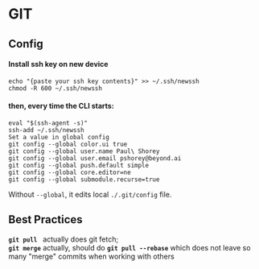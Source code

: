 # GIT           
           
## Config           
#### Install ssh key on new device           
```           
echo "{paste your ssh key contents}" >> ~/.ssh/newssh           
chmod -R 600 ~/.ssh/newssh           
```           
           
#### then, every time the CLI starts:           
```           
eval "$(ssh-agent -s)"           
ssh-add ~/.ssh/newssh           
Set a value in global config           
git config --global color.ui true           
git config --global user.name Paul\ Shorey           
git config --global user.email pshorey@beyond.ai           
git config --global push.default simple           
git config --global core.editor=ne           
git config --global submodule.recurse=true           
```           
Without `--global`, it edits local `./.git/config` file.           
           
           
## Best Practices           
**`git pull `** actually does git fetch;           
**`git merge`** actually, should do **`git pull --rebase`** which does not leave so many "merge" commits when working with others           
           
​
